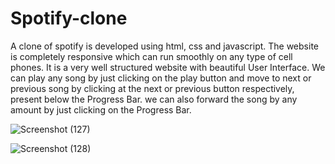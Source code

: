 # Spotify-clone
A clone of spotify is developed using html, css and javascript.
The website is completely responsive which can run smoothly on any type of cell phones.
It is a very well structured website with beautiful User Interface.
We can play any song by just clicking on the play button and move to next or previous song by clicking at the next or previous button respectively, present below the Progress Bar.
we can also forward the song by any amount by just clicking on the Progress Bar.

![Screenshot (127)](https://user-images.githubusercontent.com/77193746/173525970-738bfb91-dedd-473a-bfad-00d6e3fb5ed5.png)

![Screenshot (128)](https://user-images.githubusercontent.com/77193746/173526010-b0b34c8e-943e-4910-9846-8a082832b753.png)
